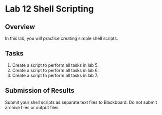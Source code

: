 # Lab 12 Shell Scripting

## Overview
In this lab, you will practice creating simple shell scripts.

## Tasks
1. Create a script to perform all tasks in lab 5.
1. Create a script to perform all tasks in lab 6.
1. Create a script to perform all tasks in lab 7.

## Submission of Results
Submit your shell scripts as separate text files to Blackboard. Do not submit archive files or output files.
